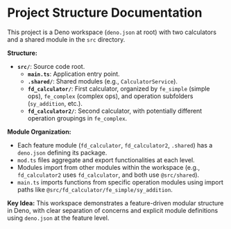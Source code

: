 # Project Structure Documentation

This project is a Deno workspace (`deno.json` at root) with two calculators and a shared module in the `src` directory.

**Structure:**

- **`src/`**: Source code root.
  - **`main.ts`**: Application entry point.
  - **`.shared/`**: Shared modules (e.g., `CalculatorService`).
  - **`fd_calculator/`**: First calculator, organized by `fe_simple` (simple ops), `fe_complex` (complex ops), and operation subfolders (`sy_addition`, etc.).
  - **`fd_calculator2/`**: Second calculator, with potentially different operation groupings in `fe_complex`.

**Module Organization:**

- Each feature module (`fd_calculator`, `fd_calculator2`, `.shared`) has a `deno.json` defining its package.
- `mod.ts` files aggregate and export functionalities at each level.
- Modules import from other modules within the workspace (e.g., `fd_calculator2` uses `fd_calculator`, and both use `@src/shared`).
- `main.ts` imports functions from specific operation modules using import paths like `@src/fd_calculator/fe_simple/sy_addition`.

**Key Idea:** This workspace demonstrates a feature-driven modular structure in Deno, with clear separation of concerns and explicit module definitions using `deno.json` at the feature level.
